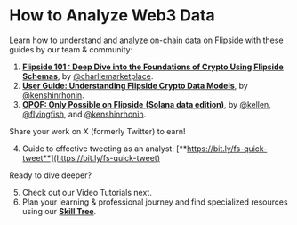 # How to Analyze Web3 Data

Learn how to understand and analyze on-chain data on Flipside with these guides by our team & community:

1. [**Flipside 101 : Deep Dive into the Foundations of Crypto Using Flipside Schemas**](https://flipsidecrypto.xyz/charliemarketplace/flipside-101-ll5imK), by [@charliemarketplace](https://flipsidecrypto.xyz/charliemarketplace).
2. [**User Guide: Understanding Flipside Crypto Data Models**](https://flipsidecrypto.xyz/flipcomm/user-guide-understanding-flipside-crypto-data-models-VDBJP1), by [@kenshinrhonin](https://twitter.com/KenshinRhonin).&#x20;
3. [**OPOF: Only Possible on Flipside**](https://flipsidecrypto.xyz/flipcomm/opof-yI08iS)[ **(Solana data edition)**](https://flipsidecrypto.xyz/flipcomm/opof-yI08iS), by [@kellen](https://flipsidecrypto.xyz/kellen), [@flyingfish](https://flipsidecrypto.xyz/flyingfish), and [@kenshinrhonin](https://twitter.com/KenshinRhonin).&#x20;

Share your work on X (formerly Twitter) to earn!

4. Guide to effective tweeting as an analyst: [**https://bit.ly/fs-quick-tweet**](https://bit.ly/fs-quick-tweet)

Ready to dive deeper?&#x20;

5. Check out our Video Tutorials next.
6. Plan your learning & professional journey and find specialized resources using our [**Skill Tree**](https://verbena-soul-020.notion.site/Flipside-Crypto-Skill-Tree-v7-f15753bcf23f4208a421c2339f5b0a27?pvs=4).

